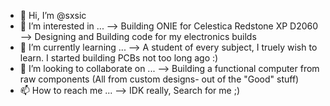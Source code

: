 - 👋 Hi, I’m @sxsic
- 👀 I’m interested in ... --> Building ONIE for Celestica Redstone XP D2060 --> Designing and Building code for my electronics builds 
- 🌱 I’m currently learning ... --> A student of every subject, I truely wish to learn. I started building PCBs not too long ago :)
- 💞️ I’m looking to collaborate on ... --> Building a functional computer from raw components (All from custom designs- out of the "Good" stuff)
- 📫 How to reach me ... --> IDK really, Search for me ;)

<!---
sxsic/sxsic is a ✨ special ✨ repository because its `README.md` (this file) appears on your GitHub profile.
You can click the Preview link to take a look at your changes.
--->
